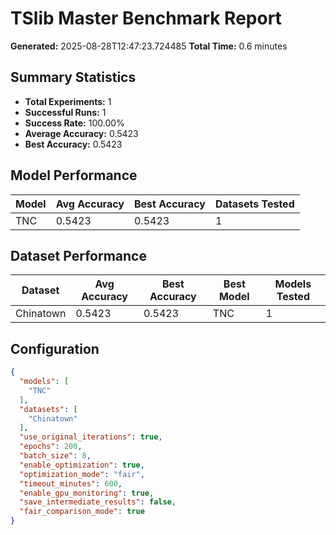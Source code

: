 # TSlib Master Benchmark Report

**Generated:** 2025-08-28T12:47:23.724485
**Total Time:** 0.6 minutes

## Summary Statistics

- **Total Experiments:** 1
- **Successful Runs:** 1
- **Success Rate:** 100.00%
- **Average Accuracy:** 0.5423
- **Best Accuracy:** 0.5423

## Model Performance

| Model | Avg Accuracy | Best Accuracy | Datasets Tested |
|-------|-------------|---------------|----------------|
| TNC | 0.5423 | 0.5423 | 1 |

## Dataset Performance

| Dataset | Avg Accuracy | Best Accuracy | Best Model | Models Tested |
|---------|-------------|---------------|------------|---------------|
| Chinatown | 0.5423 | 0.5423 | TNC | 1 |

## Configuration

```json
{
  "models": [
    "TNC"
  ],
  "datasets": [
    "Chinatown"
  ],
  "use_original_iterations": true,
  "epochs": 200,
  "batch_size": 8,
  "enable_optimization": true,
  "optimization_mode": "fair",
  "timeout_minutes": 600,
  "enable_gpu_monitoring": true,
  "save_intermediate_results": false,
  "fair_comparison_mode": true
}
```
